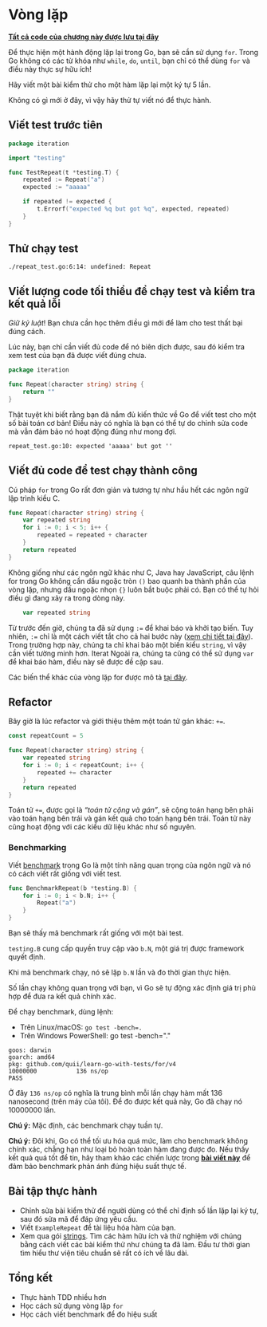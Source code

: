 # Vòng lặp

**[Tất cả code của chương này được lưu tại đây](https://github.com/quii/learn-go-with-tests/tree/main/for)**

Để thực hiện một hành động lặp lại trong Go, bạn sẽ cần sử dụng `for`. Trong Go không có các từ khóa như `while`, `do`, `until`, bạn chỉ có thể dùng `for` và điều này thực sự hữu ích!

Hãy viết một bài kiểm thử cho một hàm lặp lại một ký tự 5 lần.

Không có gì mới ở đây, vì vậy hãy thử tự viết nó để thực hành.

## Viết test trước tiên

```go
package iteration

import "testing"

func TestRepeat(t *testing.T) {
	repeated := Repeat("a")
	expected := "aaaaa"

	if repeated != expected {
		t.Errorf("expected %q but got %q", expected, repeated)
	}
}
```

## Thử chạy test

`./repeat_test.go:6:14: undefined: Repeat`

## Viết lượng code tối thiểu để chạy test và kiểm tra kết quả lỗi

_Giữ kỷ luật_! Bạn chưa cần học thêm điều gì mới để làm cho test thất bại đúng cách.

Lúc này, bạn chỉ cần viết đủ code để nó biên dịch được, sau đó kiểm tra xem test của bạn đã được viết đúng chưa.

```go
package iteration

func Repeat(character string) string {
	return ""
}
```

Thật tuyệt khi biết rằng bạn đã nắm đủ kiến thức về Go để viết test cho một số bài toán cơ bản! Điều này có nghĩa là bạn có thể tự do chỉnh sửa code mà vẫn đảm bảo nó hoạt động đúng như mong đợi.

`repeat_test.go:10: expected 'aaaaa' but got ''`

## Viết đủ code để test chạy thành công

Cú pháp `for` trong Go rất đơn giản và tương tự như hầu hết các ngôn ngữ lập trình kiểu C.

```go
func Repeat(character string) string {
	var repeated string
	for i := 0; i < 5; i++ {
		repeated = repeated + character
	}
	return repeated
}
```

Không giống như các ngôn ngữ khác như C, Java hay JavaScript, câu lệnh for trong Go không cần dấu ngoặc tròn `()` bao quanh ba thành phần của vòng lặp, nhưng dấu ngoặc nhọn `{}` luôn bắt buộc phải có. Bạn có thể tự hỏi điều gì đang xảy ra trong dòng này.

```go
	var repeated string
```

Từ trước đến giờ, chúng ta đã sử dụng `:=` để khai báo và khởi tạo biến. Tuy nhiên, `:=` chỉ là một cách viết tắt cho cả hai bước này ([xem chi tiết tại đây](https://gobyexample.com/variables)). Trong trường hợp này, chúng ta chỉ khai báo một biến kiểu `string`, vì vậy cần viết tường minh hơn.
Iterat
Ngoài ra, chúng ta cũng có thể sử dụng `var` để khai báo hàm, điều này sẽ được đề cập sau.

Các biến thể khác của vòng lặp for được mô tả [tại đây](https://gobyexample.com/for).

## Refactor

Bây giờ là lúc refactor và giới thiệu thêm một toán tử gán khác: `+=`.

```go
const repeatCount = 5

func Repeat(character string) string {
	var repeated string
	for i := 0; i < repeatCount; i++ {
		repeated += character
	}
	return repeated
}
```

Toán tử `+=`, được gọi là _“toán tử cộng và gán”_, sẽ cộng toán hạng bên phải vào toán hạng bên trái và gán kết quả cho toán hạng bên trái. Toán tử này cũng hoạt động với các kiểu dữ liệu khác như số nguyên.

### Benchmarking

Viết [benchmark](https://golang.org/pkg/testing/#hdr-Benchmarks) trong Go là một tính năng quan trọng của ngôn ngữ và nó có cách viết rất giống với viết test.

```go
func BenchmarkRepeat(b *testing.B) {
	for i := 0; i < b.N; i++ {
		Repeat("a")
	}
}
```

Bạn sẽ thấy mã benchmark rất giống với một bài test.

`testing.B` cung cấp quyền truy cập vào `b.N`, một giá trị được framework quyết định.

Khi mã benchmark chạy, nó sẽ lặp `b.N` lần và đo thời gian thực hiện.

Số lần chạy không quan trọng với bạn, vì Go sẽ tự động xác định giá trị phù hợp để đưa ra kết quả chính xác.

Để chạy benchmark, dùng lệnh:

-   Trên Linux/macOS: `go test -bench=.`
-   Trên Windows PowerShell: go test -bench="."

```text
goos: darwin
goarch: amd64
pkg: github.com/quii/learn-go-with-tests/for/v4
10000000           136 ns/op
PASS
```

Ở đây `136 ns/op` có nghĩa là trung bình mỗi lần chạy hàm mất 136 nanosecond \(trên máy của tôi\). Để đo được kết quả này, Go đã chạy nó 10000000 lần.

**Chú ý:** Mặc định, các benchmark chạy tuần tự.

**Chú ý:** Đôi khi, Go có thể tối ưu hóa quá mức, làm cho benchmark không chính xác, chẳng hạn như loại bỏ hoàn toàn hàm đang được đo. Nếu thấy kết quả quá tốt để tin, hãy tham khảo các chiến lược trong **[bài viết này](https://dave.cheney.net/2013/06/30/how-to-write-benchmarks-in-go)** để đảm bảo benchmark phản ánh đúng hiệu suất thực tế.

## Bài tập thực hành

-   Chỉnh sửa bài kiểm thử để người dùng có thể chỉ định số lần lặp lại ký tự, sau đó sửa mã để đáp ứng yêu cầu.
-   Viết `ExampleRepeat` để tài liệu hóa hàm của bạn.
-   Xem qua gói [strings](https://golang.org/pkg/strings). Tìm các hàm hữu ích và thử nghiệm với chúng bằng cách viết các bài kiểm thử như chúng ta đã làm. Đầu tư thời gian tìm hiểu thư viện tiêu chuẩn sẽ rất có ích về lâu dài.

## Tổng kết

-   Thực hành TDD nhiều hơn
-   Học cách sử dụng vòng lặp `for`
-   Học cách viết benchmark để đo hiệu suất
